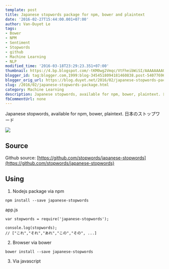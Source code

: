 ```yaml
---
template: post
title: Japanese stopwords package for npm, bower and plaintext
date: '2016-02-27T15:44:00.001+07:00'
author: Van-Duyet Le
tags:
- Bower
- NPM
- Sentiment
- Stopwords
- github
- Machine Learning
- NLP
modified_time: '2016-03-18T23:29:23.351+07:00'
thumbnail: https://4.bp.blogspot.com/-tKM0wg2Vmqc/VtFheibWiSI/AAAAAAAAQbc/KFhuP43v4lA/s1600/japanese-stopwords.png
blogger_id: tag:blogger.com,1999:blog-3454518094181460838.post-5407769601694262724
blogger_orig_url: https://blog.duyet.net/2016/02/japanese-stopwords-package.html
slug: /2016/02/japanese-stopwords-package.html
category: Machine Learning
description: Japanese stopwords, available for npm, bower, plaintext. 日本のストップワード    
fbCommentUrl: none
---
```


Japanese stopwords, available for npm, bower, plaintext. 日本のストップワード    

[![](https://4.bp.blogspot.com/-tKM0wg2Vmqc/VtFheibWiSI/AAAAAAAAQbc/KFhuP43v4lA/s1600/japanese-stopwords.png)](https://blog.duyet.net/2016/02/japanese-stopwords-package.html)

## Source ##

Github source: [https://github.com/stopwords/japanese-stopwords](https://github.com/stopwords/japanese-stopwords)

## Using ##
1. Nodejs package via npm

```
npm install --save japanese-stopwords
```

app.js

```
var stopwords = require('japanese-stopwords');

console.log(stopwords);
// ["これ","それ","あれ","この","その", ...]
```

2. Browser via bower

```
bower install --save japanese-stopwords
```

3. Via javascript <script> tag.

```
<script src="//cdn.rawgit.com/duyetdev/japanese-stopwords/master/dist/japanese-stopword.min.js"></script>
<script>
    console.log(japanese_stopwords); // or window.japanese_stopwords
</script>
```

## Test ##

```
git clone https://github.com/duyetdev/japanese-stopwords
cd japanese-stopwords/
npm install
mocha
```

## How to contribute ##

1. Fork the project on Github ([https://github.com/duyetdev/japanese-stopwords/fork](https://github.com/duyetdev/japanese-stopwords/fork))
2. Create a topic branch for your changes
3. Ensure that you provide documentation and test coverage for your changes (patches won’t be accepted without)
4. Create a pull request on Github (these are also a great place to start a conversation around a patch as early as possible)

## License ##
[MIT License](https://github.com/duyetdev/japanese-stopwords/blob/master/LICENSE)
